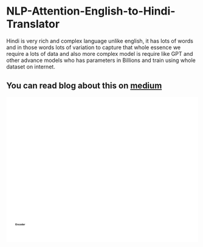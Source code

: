 # NLP-Attention-English-to-Hindi-Translator

Hindi is very rich and complex language unlike english, it has lots of words and in those words lots of variation to capture that 
whole essence we require a lots of data and also more complex model is require like GPT and other advance models who has parameters 
in Billions and train using whole dataset on internet.

## You can read blog about this on [medium](https://rushikeshdarge.medium.com/attention-blog-hindi-to-english-translation-94e8fe786745)

![attention_mechanism](https://github.com/rushidarge/NLP-Attention-English-to-Hindi-Translator-/blob/main/images/attention%20model%20working.gif)

